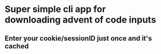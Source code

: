 # Super simple cli app for downloading advent of code inputs

## Enter your cookie/sessionID just once and it's cached
